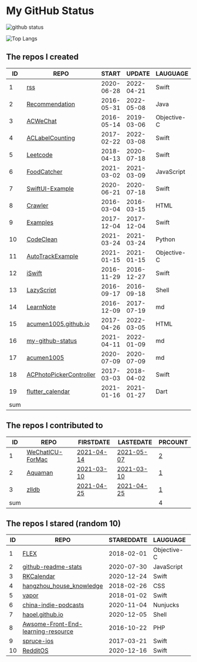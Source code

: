 # My GitHub Status

<img src="https://github-readme-stats-1.yihong0618.vercel.app/api?username=acumen1005&show_icons=true&&&hide_title=true&count_private=true" alt="github status" />

![Top Langs](https://github-readme-stats-1.yihong0618.vercel.app/api/top-langs/?username=acumen1005&layout=compact)

<!--START_SECTION:my_github-->
## The repos I created
| ID  |                                       REPO                                       |   START    |   UPDATE   |  LAUGUAGE   | STARS |
|-----|----------------------------------------------------------------------------------|------------|------------|-------------|-------|
|   1 | [rss](https://github.com/acumen1005/rss)                                         | 2020-06-28 | 2022-04-21 | Swift       |    39 |
|   2 | [Recommendation](https://github.com/acumen1005/Recommendation)                   | 2016-05-31 | 2022-05-08 | Java        |    26 |
|   3 | [ACWeChat](https://github.com/acumen1005/ACWeChat)                               | 2016-05-14 | 2019-03-06 | Objective-C |    14 |
|   4 | [ACLabelCounting](https://github.com/acumen1005/ACLabelCounting)                 | 2017-02-22 | 2022-03-08 | Swift       |    12 |
|   5 | [Leetcode](https://github.com/acumen1005/Leetcode)                               | 2018-04-13 | 2020-07-18 | Swift       |     1 |
|   6 | [FoodCatcher](https://github.com/acumen1005/FoodCatcher)                         | 2021-03-02 | 2021-03-09 | JavaScript  |     1 |
|   7 | [SwiftUI-Example](https://github.com/acumen1005/SwiftUI-Example)                 | 2020-06-21 | 2020-07-18 | Swift       |     1 |
|   8 | [Crawler](https://github.com/acumen1005/Crawler)                                 | 2016-03-04 | 2016-03-15 | HTML        |     0 |
|   9 | [Examples](https://github.com/acumen1005/Examples)                               | 2017-12-04 | 2017-12-04 | Swift       |     0 |
|  10 | [CodeClean](https://github.com/acumen1005/CodeClean)                             | 2021-03-24 | 2021-03-24 | Python      |     0 |
|  11 | [AutoTrackExample](https://github.com/acumen1005/AutoTrackExample)               | 2021-01-15 | 2021-01-15 | Objective-C |     0 |
|  12 | [iSwift](https://github.com/acumen1005/iSwift)                                   | 2016-11-29 | 2016-12-27 | Swift       |     0 |
|  13 | [LazyScript](https://github.com/acumen1005/LazyScript)                           | 2016-09-17 | 2016-09-18 | Shell       |     0 |
|  14 | [LearnNote](https://github.com/acumen1005/LearnNote)                             | 2016-12-09 | 2017-07-19 | md          |     0 |
|  15 | [acumen1005.github.io](https://github.com/acumen1005/acumen1005.github.io)       | 2017-04-26 | 2022-03-05 | HTML        |     0 |
|  16 | [my-github-status](https://github.com/acumen1005/my-github-status)               | 2021-04-11 | 2022-01-09 | md          |     0 |
|  17 | [acumen1005](https://github.com/acumen1005/acumen1005)                           | 2020-07-09 | 2020-07-09 | md          |     0 |
|  18 | [ACPhotoPickerController](https://github.com/acumen1005/ACPhotoPickerController) | 2017-03-03 | 2018-04-02 | Swift       |     0 |
|  19 | [flutter_calendar](https://github.com/acumen1005/flutter_calendar)               | 2021-01-16 | 2021-01-27 | Dart        |     0 |
| sum |                                                                                  |            |            |             |    94 |

## The repos I contributed to
| ID  |                               REPO                                |                              FIRSTDATE                              |                              LASTEDATE                              |                                        PRCOUNT                                         |
|-----|-------------------------------------------------------------------|---------------------------------------------------------------------|---------------------------------------------------------------------|----------------------------------------------------------------------------------------|
|   1 | [WeChatICU-ForMac](https://github.com/MustangYM/WeChatICU-ForMac) | [2021-04-14](https://github.com/MustangYM/WeChatICU-ForMac/pull/32) | [2021-05-07](https://github.com/MustangYM/WeChatICU-ForMac/pull/35) | [2](https://github.com/MustangYM/WeChatICU-ForMac/pulls?q=is%3Apr+author%3Aacumen1005) |
|   2 | [Aquaman](https://github.com/bawn/Aquaman)                        | [2021-03-10](https://github.com/bawn/Aquaman/pull/7)                | [2021-03-10](https://github.com/bawn/Aquaman/pull/7)                | [1](https://github.com/bawn/Aquaman/pulls?q=is%3Apr+author%3Aacumen1005)               |
|   3 | [zlldb](https://github.com/everettjf/zlldb)                       | [2021-04-25](https://github.com/everettjf/zlldb/pull/3)             | [2021-04-25](https://github.com/everettjf/zlldb/pull/3)             | [1](https://github.com/everettjf/zlldb/pulls?q=is%3Apr+author%3Aacumen1005)            |
| sum |                                                                   |                                                                     |                                                                     |                                                                                      4 |

## The repos I stared (random 10)
| ID |                                                   REPO                                                    | STAREDDATE |  LAUGUAGE   | LATESTUPDATE |
|----|-----------------------------------------------------------------------------------------------------------|------------|-------------|--------------|
|  1 | [FLEX](https://github.com/FLEXTool/FLEX)                                                                  | 2018-02-01 | Objective-C | 2022-05-09   |
|  2 | [github-readme-stats](https://github.com/anuraghazra/github-readme-stats)                                 | 2020-07-30 | JavaScript  | 2022-05-10   |
|  3 | [RKCalendar](https://github.com/RaffiKian/RKCalendar)                                                     | 2020-12-24 | Swift       | 2022-05-02   |
|  4 | [hangzhou_house_knowledge](https://github.com/houshanren/hangzhou_house_knowledge)                        | 2018-02-26 | CSS         | 2022-05-09   |
|  5 | [vapor](https://github.com/vapor/vapor)                                                                   | 2018-01-02 | Swift       | 2022-05-09   |
|  6 | [china-indie-podcasts](https://github.com/typlog/china-indie-podcasts)                                    | 2020-11-04 | Nunjucks    | 2022-05-05   |
|  7 | [haoel.github.io](https://github.com/haoel/haoel.github.io)                                               | 2020-12-05 | Shell       | 2022-05-10   |
|  8 | [Awsome-Front-End-learning-resource](https://github.com/helloqingfeng/Awsome-Front-End-learning-resource) | 2016-10-22 | PHP         | 2022-05-10   |
|  9 | [spruce-ios](https://github.com/willowtreeapps/spruce-ios)                                                | 2017-03-21 | Swift       | 2022-05-10   |
| 10 | [RedditOS](https://github.com/Dimillian/RedditOS)                                                         | 2020-12-16 | Swift       | 2022-05-09   |

<!--END_SECTION:my_github-->